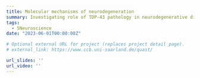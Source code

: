 ```yaml
---
title: Molecular mechanisms of neurodegeneration
summary: Investigating role of TDP-43 pathology in neurodegenerative diseases (papers in preparation)
tags:
  - 5Neuroscience
date: "2023-06-01T00:00:00Z"

# Optional external URL for project (replaces project detail page).
# external_link: https://www.ccb.uni-saarland.de/quast/

url_slides: ''
url_video: ''
---
```

